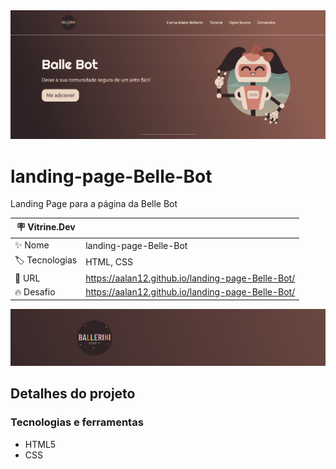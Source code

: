 <div align="center" >
  <img src="https://github.com/AAlan12/landing-page-Belle-Bot/blob/main/img/vitdev/thumb2.PNG?raw=true"/>
</div>

# landing-page-Belle-Bot

Landing Page para a página da Belle Bot

| :placard: Vitrine.Dev |     |
| -------------  | --- |
| :sparkles: Nome        | landing-page-Belle-Bot
| :label: Tecnologias | HTML, CSS
| :rocket: URL         | https://aalan12.github.io/landing-page-Belle-Bot/
| :fire: Desafio     | https://aalan12.github.io/landing-page-Belle-Bot/

<!-- Inserir imagem com a #vitrinedev ao final do link -->
![](https://github.com/AAlan12/landing-page-Belle-Bot/blob/main/img/vitdev/thumb1.PNG?raw=true#vitrinedev)

## Detalhes do projeto

### Tecnologias e ferramentas

- HTML5
- CSS

